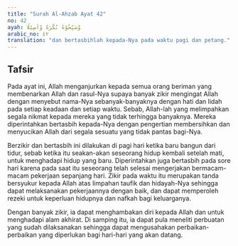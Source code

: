 ```yaml
---
title: "Surah Al-Ahzab Ayat 42"
no: 42
ayah: وَّسَبِّحُوْهُ بُكْرَةً وَّاَصِيْلًا 
arabic_no: ٤٢
translation: "dan bertasbihlah kepada-Nya pada waktu pagi dan petang."
---
```


## Tafsir

Pada ayat ini, Allah menganjurkan kepada semua orang beriman yang membenarkan Allah dan rasul-Nya supaya banyak zikir mengingat Allah dengan menyebut nama-Nya sebanyak-banyaknya dengan hati dan lidah pada setiap keadaan dan setiap waktu. Sebab, Allah-lah yang melimpahkan segala nikmat kepada mereka yang tidak terhingga banyaknya. Mereka diperintahkan bertasbih kepada-Nya dengan pengertian membersihkan dan menyucikan Allah dari segala sesuatu yang tidak pantas bagi-Nya.

Berzikir dan bertasbih ini dilakukan di pagi hari ketika baru bangun dari tidur, sebab ketika itu seakan-akan seseorang hidup kembali setelah mati, untuk menghadapi hidup yang baru. Diperintahkan juga bertasbih pada sore hari karena pada saat itu seseorang telah selesai mengerjakan bermacam-macam pekerjaan sepanjang hari. Zikir pada waktu itu merupakan tanda bersyukur kepada Allah atas limpahan taufik dan hidayah-Nya sehingga dapat melaksanakan pekerjaannya dengan baik, dan dapat memperoleh rezeki untuk keperluan hidupnya dan nafkah bagi keluarganya. 

Dengan banyak zikir, ia dapat menghambakan diri kepada Allah dan untuk menghadapi alam akhirat. Di samping itu, ia dapat pula meneliti perbuatan yang sudah dilaksanakan sehingga dapat mengusahakan perbaikan-perbaikan yang diperlukan bagi hari-hari yang akan datang.